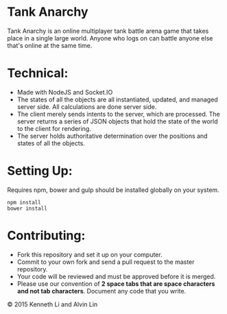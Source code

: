 # Tank Anarchy
Tank Anarchy is an online multiplayer tank battle arena game that takes place
in a single large world. Anyone who logs on can battle anyone else that's online at
the same time.

# Technical:
  - Made with NodeJS and Socket.IO
  - The states of all the objects are all instantiated, updated, and managed
  server side. All calculations are done server side.
  - The client merely sends intents to the server, which are processed. The
  server returns a series of JSON objects that hold the state of the world to
  the client for rendering.
  - The server holds authoritative determination over the positions and states
  of all the objects.

# Setting Up:
  Requires npm, bower and gulp should be installed globally on your system.
  ```
  npm install
  bower install
  ```
  
# Contributing:
  - Fork this repository and set it up on your computer.
  - Commit to your own fork and send a pull request to the master repository.
  - Your code will be reviewed and must be approved before it is merged.
  - Please use our convention of **2 space tabs that are space characters and
  not tab characters**. Document any code that you write.

&copy; 2015 Kenneth Li and Alvin Lin
